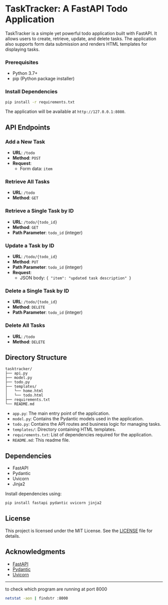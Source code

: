 # TaskTracker: A FastAPI Todo Application

TaskTracker is a simple yet powerful todo application built with FastAPI. It allows users to create, retrieve, update,
and delete tasks. The application also supports form data submission and renders HTML templates for displaying tasks.

### Prerequisites

- Python 3.7+
- pip (Python package installer)

### Install Dependencies

```bash
pip install -r requirements.txt
```

The application will be available at `http://127.0.0.1:8080`.

## API Endpoints

### Add a New Task

- **URL**: `/todo`
- **Method**: `POST`
- **Request**:
    - Form data: `item`

### Retrieve All Tasks

- **URL**: `/todo`
- **Method**: `GET`

### Retrieve a Single Task by ID

- **URL**: `/todo/{todo_id}`
- **Method**: `GET`
- **Path Parameter**: `todo_id` (integer)

### Update a Task by ID

- **URL**: `/todo/{todo_id}`
- **Method**: `PUT`
- **Path Parameter**: `todo_id` (integer)
- **Request**:
    - JSON body: `{ "item": "updated task description" }`

### Delete a Single Task by ID

- **URL**: `/todo/{todo_id}`
- **Method**: `DELETE`
- **Path Parameter**: `todo_id` (integer)

### Delete All Tasks

- **URL**: `/todo`
- **Method**: `DELETE`

## Directory Structure

```
tasktracker/
├── api.py
├── model.py
├── todo.py
├── templates/
│   └── home.html
│   └── todo.html
├── requirements.txt
└── README.md
```

- `app.py`: The main entry point of the application.
- `model.py`: Contains the Pydantic models used in the application.
- `todo.py`: Contains the API routes and business logic for managing tasks.
- `templates/`: Directory containing HTML templates.
- `requirements.txt`: List of dependencies required for the application.
- `README.md`: This readme file.

## Dependencies

- FastAPI
- Pydantic
- Uvicorn
- Jinja2

Install dependencies using:

```bash
pip install fastapi pydantic uvicorn jinja2
```

## License

This project is licensed under the MIT License. See the [LICENSE](LICENSE) file for details.

## Acknowledgments

- [FastAPI](https://fastapi.tiangolo.com/)
- [Pydantic](https://pydantic-docs.helpmanual.io/)
- [Uvicorn](https://www.uvicorn.org/)

----------------

to check which program are running at port 8000

```bash
netstat -aon | findstr :8000  
```
